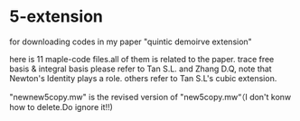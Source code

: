 # 5-extension
for downloading codes in my paper "quintic demoirve extension"

here is 11 maple-code files.all of them is related to the paper.
trace free basis & integral basis please refer to Tan S.L. and Zhang D.Q, note that Newton's Identity plays a role.
others refer to Tan S.L's cubic extension.


"newnew5copy.mw" is the revised version of "new5copy.mw“（I don't konw how to delete.Do ignore it!!)

